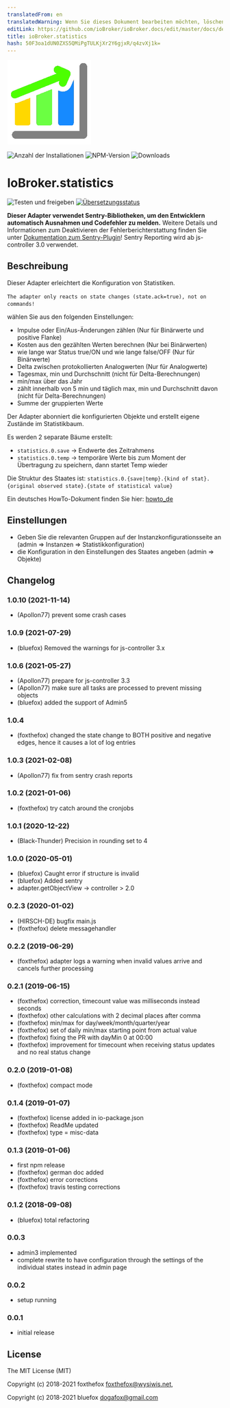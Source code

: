 ```yaml
---
translatedFrom: en
translatedWarning: Wenn Sie dieses Dokument bearbeiten möchten, löschen Sie bitte das Feld "translationsFrom". Andernfalls wird dieses Dokument automatisch erneut übersetzt
editLink: https://github.com/ioBroker/ioBroker.docs/edit/master/docs/de/adapterref/iobroker.statistics/README.md
title: ioBroker.statistics
hash: 50F3oa1dUN0ZXS5QMiPgTULKjXr2Y6gjxR/q4zvXj1k=
---
```

![Logo](../../../en/adapterref/iobroker.statistics/admin/statistics.png)

![Anzahl der Installationen](http://iobroker.live/badges/statistics-stable.svg)
![NPM-Version](http://img.shields.io/npm/v/iobroker.statistics.svg)
![Downloads](https://img.shields.io/npm/dm/iobroker.statistics.svg)

# IoBroker.statistics
![Testen und freigeben](https://github.com/iobroker-community-adapters/ioBroker.statistics/workflows/Test%20and%20Release/badge.svg) [![Übersetzungsstatus](https://weblate.iobroker.net/widgets/adapters/-/statistics/svg-badge.svg)](https://weblate.iobroker.net/engage/adapters/?utm_source=widget)

**Dieser Adapter verwendet Sentry-Bibliotheken, um den Entwicklern automatisch Ausnahmen und Codefehler zu melden.** Weitere Details und Informationen zum Deaktivieren der Fehlerberichterstattung finden Sie unter [Dokumentation zum Sentry-Plugin](https://github.com/ioBroker/plugin-sentry#plugin-sentry)! Sentry Reporting wird ab js-controller 3.0 verwendet.

## Beschreibung
Dieser Adapter erleichtert die Konfiguration von Statistiken.

`The adapter only reacts on state changes (state.ack=true), not on commands!`

wählen Sie aus den folgenden Einstellungen:

* Impulse oder Ein/Aus-Änderungen zählen (Nur für Binärwerte und positive Flanke)
* Kosten aus den gezählten Werten berechnen (Nur bei Binärwerten)
* wie lange war Status true/ON und wie lange false/OFF (Nur für Binärwerte)
* Delta zwischen protokollierten Analogwerten (Nur für Analogwerte)
* Tagesmax, min und Durchschnitt (nicht für Delta-Berechnungen)
* min/max über das Jahr
* zählt innerhalb von 5 min und täglich max, min und Durchschnitt davon (nicht für Delta-Berechnungen)
* Summe der gruppierten Werte

Der Adapter abonniert die konfigurierten Objekte und erstellt eigene Zustände im Statistikbaum.

Es werden 2 separate Bäume erstellt:

* `statistics.0.save` -> Endwerte des Zeitrahmens
* `statistics.0.temp` -> temporäre Werte bis zum Moment der Übertragung zu speichern, dann startet Temp wieder

Die Struktur des Staates ist: `statistics.0.{save|temp}.{kind of stat}.{original observed state}.{state of statistical value}`

Ein deutsches HowTo-Dokument finden Sie hier: [howto_de](./doc/howto_de.md)

## Einstellungen
* Geben Sie die relevanten Gruppen auf der Instanzkonfigurationsseite an (admin => Instanzen => Statistikkonfiguration)
* die Konfiguration in den Einstellungen des Staates angeben (admin => Objekte)

<!-- Platzhalter für die nächste Version (am Zeilenanfang):

### __ARBEITEN IN PROGRESS__ -->

## Changelog
### 1.0.10 (2021-11-14)
* (Apollon77) prevent some crash cases

### 1.0.9 (2021-07-29)
* (bluefox) Removed the warnings for js-controller 3.x

### 1.0.6 (2021-05-27)
* (Apollon77) prepare for js-controller 3.3
* (Apollon77) make sure all tasks are processed to prevent missing objects
* (bluefox) added the support of Admin5

### 1.0.4
* (foxthefox) changed the state change to BOTH positive and negative edges, hence it causes a lot of log entries

### 1.0.3 (2021-02-08)
* (Apollon77) fix from sentry crash reports

### 1.0.2 (2021-01-06)
* (foxthefox) try catch around the cronjobs

### 1.0.1 (2020-12-22)
* (Black-Thunder) Precision in rounding set to 4

### 1.0.0 (2020-05-01)
* (bluefox) Caught error if structure is invalid
* (bluefox) Added sentry
* adapter.getObjectView -> controller > 2.0

### 0.2.3 (2020-01-02)
* (HIRSCH-DE) bugfix main.js
* (foxthefox) delete messagehandler

### 0.2.2 (2019-06-29)
* (foxthefox) adapter logs a warning when invalid values arrive and cancels further processing

### 0.2.1 (2019-06-15)
* (foxthefox) correction, timecount value was milliseconds instead seconds
* (foxthefox) other calculations with 2 decimal places after comma
* (foxthefox) min/max for day/week/month/quarter/year
* (foxthefox) set of daily min/max starting point from actual value
* (foxthefox) fixing the PR with dayMin 0 at 00:00
* (foxthefox) improvement for timecount when receiving status updates and no real status change

### 0.2.0 (2019-01-08)
* (foxthefox) compact mode

### 0.1.4 (2019-01-07)
* (foxthefox) license added in io-package.json
* (foxthefox) ReadMe updated
* (foxthefox) type = misc-data

### 0.1.3 (2019-01-06)
* first npm release
* (foxthefox) german doc added
* (foxthefox) error corrections
* (foxthefox) travis testing corrections

### 0.1.2 (2018-09-08)
* (bluefox) total refactoring

### 0.0.3
* admin3 implemented
* complete rewrite to have configuration through the settings of the individual states instead in admin page

### 0.0.2
* setup running

### 0.0.1
* initial release

## License

The MIT License (MIT)

Copyright (c) 2018-2021 foxthefox <foxthefox@wysiwis.net>,

Copyright (c) 2018-2021 bluefox <dogafox@gmail.com>